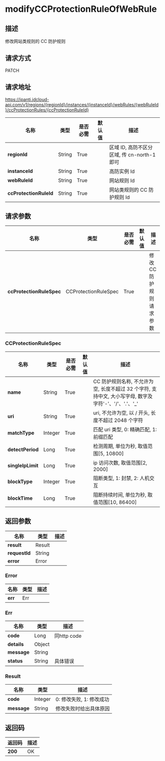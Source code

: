 # modifyCCProtectionRuleOfWebRule


## 描述
修改网站类规则的 CC 防护规则

## 请求方式
PATCH

## 请求地址
https://ipanti.jdcloud-api.com/v1/regions/{regionId}/instances/{instanceId}/webRules/{webRuleId}/ccProtectionRules/{ccProtectionRuleId}

|名称|类型|是否必需|默认值|描述|
|---|---|---|---|---|
|**regionId**|String|True| |区域 ID, 高防不区分区域, 传 cn-north-1 即可|
|**instanceId**|String|True| |高防实例 Id|
|**webRuleId**|String|True| |网站规则 Id|
|**ccProtectionRuleId**|String|True| |网站类规则的 CC 防护规则 Id|

## 请求参数
|名称|类型|是否必需|默认值|描述|
|---|---|---|---|---|
|**ccProtectionRuleSpec**|CCProtectionRuleSpec|True| |修改 CC 防护规则请求参数|

### CCProtectionRuleSpec
|名称|类型|是否必需|默认值|描述|
|---|---|---|---|---|
|**name**|String|True| |CC 防护规则名称, 不允许为空, 长度不超过 32 个字符, 支持中文, 大小写字母, 数字及字符'-'、'/'、'.'、'_'|
|**uri**|String|True| |uri, 不允许为空, 以 / 开头, 长度不超过 2048 个字符|
|**matchType**|Integer|True| |匹配 uri 类型, 0: 精确匹配, 1: 前缀匹配|
|**detectPeriod**|Long|True| |检测周期, 单位为秒, 取值范围[5, 10800]|
|**singleIpLimit**|Long|True| |ip 访问次数, 取值范围[2, 2000]|
|**blockType**|Integer|True| |阻断类型, 1: 封禁, 2: 人机交互|
|**blockTime**|Long|True| |阻断持续时间, 单位为秒, 取值范围[10, 86400]|

## 返回参数
|名称|类型|描述|
|---|---|---|
|**result**|Result| |
|**requestId**|String| |
|**error**|Error| |

### Error
|名称|类型|描述|
|---|---|---|
|**err**|Err| |
### Err
|名称|类型|描述|
|---|---|---|
|**code**|Long|同http code|
|**details**|Object| |
|**message**|String| |
|**status**|String|具体错误|
### Result
|名称|类型|描述|
|---|---|---|
|**code**|Integer|0: 修改失败, 1: 修改成功|
|**message**|String|修改失败时给出具体原因|

## 返回码
|返回码|描述|
|---|---|
|**200**|OK|
